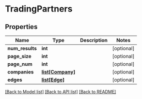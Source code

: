 # TradingPartners

## Properties
Name | Type | Description | Notes
------------ | ------------- | ------------- | -------------
**num_results** | **int** |  | [optional] 
**page_size** | **int** |  | [optional] 
**page_num** | **int** |  | [optional] 
**companies** | [**list[Company]**](Company.md) |  | [optional] 
**edges** | [**list[Edge]**](Edge.md) |  | [optional] 

[[Back to Model list]](../README.md#documentation-for-models) [[Back to API list]](../README.md#documentation-for-api-endpoints) [[Back to README]](../README.md)

